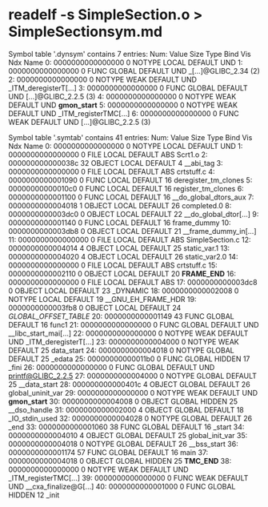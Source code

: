 # readelf -s SimpleSection.o > SimpleSectionsym.md
Symbol table '.dynsym' contains 7 entries:
   Num:    Value          Size Type    Bind   Vis      Ndx Name
     0: 0000000000000000     0 NOTYPE  LOCAL  DEFAULT  UND 
     1: 0000000000000000     0 FUNC    GLOBAL DEFAULT  UND _[...]@GLIBC_2.34 (2)
     2: 0000000000000000     0 NOTYPE  WEAK   DEFAULT  UND _ITM_deregisterT[...]
     3: 0000000000000000     0 FUNC    GLOBAL DEFAULT  UND [...]@GLIBC_2.2.5 (3)
     4: 0000000000000000     0 NOTYPE  WEAK   DEFAULT  UND __gmon_start__
     5: 0000000000000000     0 NOTYPE  WEAK   DEFAULT  UND _ITM_registerTMC[...]
     6: 0000000000000000     0 FUNC    WEAK   DEFAULT  UND [...]@GLIBC_2.2.5 (3)

Symbol table '.symtab' contains 41 entries:
   Num:    Value          Size Type    Bind   Vis      Ndx Name
     0: 0000000000000000     0 NOTYPE  LOCAL  DEFAULT  UND 
     1: 0000000000000000     0 FILE    LOCAL  DEFAULT  ABS Scrt1.o
     2: 000000000000038c    32 OBJECT  LOCAL  DEFAULT    4 __abi_tag
     3: 0000000000000000     0 FILE    LOCAL  DEFAULT  ABS crtstuff.c
     4: 0000000000001090     0 FUNC    LOCAL  DEFAULT   16 deregister_tm_clones
     5: 00000000000010c0     0 FUNC    LOCAL  DEFAULT   16 register_tm_clones
     6: 0000000000001100     0 FUNC    LOCAL  DEFAULT   16 __do_global_dtors_aux
     7: 0000000000004018     1 OBJECT  LOCAL  DEFAULT   26 completed.0
     8: 0000000000003dc0     0 OBJECT  LOCAL  DEFAULT   22 __do_global_dtor[...]
     9: 0000000000001140     0 FUNC    LOCAL  DEFAULT   16 frame_dummy
    10: 0000000000003db8     0 OBJECT  LOCAL  DEFAULT   21 __frame_dummy_in[...]
    11: 0000000000000000     0 FILE    LOCAL  DEFAULT  ABS SimpleSection.c
    12: 0000000000004014     4 OBJECT  LOCAL  DEFAULT   25 static_var.1
    13: 0000000000004020     4 OBJECT  LOCAL  DEFAULT   26 static_var2.0
    14: 0000000000000000     0 FILE    LOCAL  DEFAULT  ABS crtstuff.c
    15: 0000000000002110     0 OBJECT  LOCAL  DEFAULT   20 __FRAME_END__
    16: 0000000000000000     0 FILE    LOCAL  DEFAULT  ABS 
    17: 0000000000003dc8     0 OBJECT  LOCAL  DEFAULT   23 _DYNAMIC
    18: 0000000000002008     0 NOTYPE  LOCAL  DEFAULT   19 __GNU_EH_FRAME_HDR
    19: 0000000000003fb8     0 OBJECT  LOCAL  DEFAULT   24 _GLOBAL_OFFSET_TABLE_
    20: 0000000000001149    43 FUNC    GLOBAL DEFAULT   16 func1
    21: 0000000000000000     0 FUNC    GLOBAL DEFAULT  UND __libc_start_mai[...]
    22: 0000000000000000     0 NOTYPE  WEAK   DEFAULT  UND _ITM_deregisterT[...]
    23: 0000000000004000     0 NOTYPE  WEAK   DEFAULT   25 data_start
    24: 0000000000004018     0 NOTYPE  GLOBAL DEFAULT   25 _edata
    25: 00000000000011b0     0 FUNC    GLOBAL HIDDEN    17 _fini
    26: 0000000000000000     0 FUNC    GLOBAL DEFAULT  UND printf@GLIBC_2.2.5
    27: 0000000000004000     0 NOTYPE  GLOBAL DEFAULT   25 __data_start
    28: 000000000000401c     4 OBJECT  GLOBAL DEFAULT   26 global_uninit_var
    29: 0000000000000000     0 NOTYPE  WEAK   DEFAULT  UND __gmon_start__
    30: 0000000000004008     0 OBJECT  GLOBAL HIDDEN    25 __dso_handle
    31: 0000000000002000     4 OBJECT  GLOBAL DEFAULT   18 _IO_stdin_used
    32: 0000000000004028     0 NOTYPE  GLOBAL DEFAULT   26 _end
    33: 0000000000001060    38 FUNC    GLOBAL DEFAULT   16 _start
    34: 0000000000004010     4 OBJECT  GLOBAL DEFAULT   25 global_init_var
    35: 0000000000004018     0 NOTYPE  GLOBAL DEFAULT   26 __bss_start
    36: 0000000000001174    57 FUNC    GLOBAL DEFAULT   16 main
    37: 0000000000004018     0 OBJECT  GLOBAL HIDDEN    25 __TMC_END__
    38: 0000000000000000     0 NOTYPE  WEAK   DEFAULT  UND _ITM_registerTMC[...]
    39: 0000000000000000     0 FUNC    WEAK   DEFAULT  UND __cxa_finalize@G[...]
    40: 0000000000001000     0 FUNC    GLOBAL HIDDEN    12 _init


    
